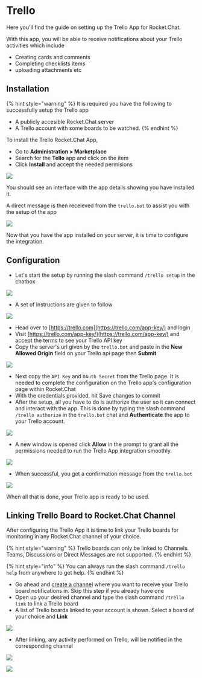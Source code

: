 # Trello

Here you'll find the guide on setting up the Trello App for Rocket.Chat.

With this app, you will be able to receive notifications about your Trello activities which include

* Creating cards and comments
* Completing checklists items
* uploading attachments etc

## Installation

{% hint style="warning" %}
It is required you have the following to successfully setup the Trello app

* A publicly accesible Rocket.Chat server
* A Trello account with some boards to be watched.
{% endhint %}

To install the Trello Rocket.Chat App,

* Go to **Administration > Marketplace**
* Search for the **Tello** app and click on the item
* Click **Install** and accept the needed permisions

![](<../../.gitbook/assets/image (647).png>)

You should see an interface with the app details showing you have installed it.

A direct message is then receieved from the `trello.bot` to assist you with the setup of the app

![](<../../.gitbook/assets/image (659).png>)

Now that you have the app installed on your server, it is time to configure the integration.

## Configuration

* Let's start the setup by running the slash command `/trello setup` in the chatbox

![](<../../.gitbook/assets/image (660).png>)

* A set of instructions are given to follow

![](<../../.gitbook/assets/image (682).png>)

* Head over to  [https://trello.com](https://trello.com/app-key/) and login
* Visit [https://trello.com/app-key/](https://trello.com/app-key/) and accept the terms to see your Trello API key
* Copy the server's url given by the `trello.bot` and paste in the **New Allowed Origin** field on your Trello api page then **Submit**

![](<../../.gitbook/assets/image (697).png>)

* Next copy the `API Key` and `OAuth Secret` from the Trello page. It is needed to complete the configuration on the Trello app's configuration page within Rocket.Chat
* With the credentials provided, hit Save changes to commit
* After the setup, all you have to do is authorize the user so it can connect and interact with the app. This is done by typing the slash command `/trello authorize` in the `trello.bot` chat and **Authenticate** the app to your Trello account.

![](<../../.gitbook/assets/image (595).png>)

* A new window is opened click **Allow** in the prompt to grant all the permissions needed to run the Trello App integration smoothly.

![](<../../.gitbook/assets/image (34) (2).png>)

* When successful, you get a confirmation message from the `trello.bot`

![](<../../.gitbook/assets/image (48).png>)

When all that is done, your Trello app is ready to be used.

## Linking Trello Board to Rocket.Chat Channel

After configuring the Trello App it is time to link your Trello boards for monitoring in any Rocket.Chat channel of your choice.

{% hint style="warning" %}
Trello boards can only be linked to Channels. Teams, Discussions or Direct Messages are not supported.
{% endhint %}

{% hint style="info" %}
You can always run the slash command `/trello help` from anywhere to get help.
{% endhint %}

* Go ahead and [create a channel](../user-guides/rooms/channels/create-a-new-channel.md) where you want to receive your Trello board notifications in. Skip this step if you already have one
* Open up your desired channel and type the slash command `/trello link` to link a Trello board
* A list of Trello boards linked to your account is shown. Select a board of your choice and **Link**

![](<../../.gitbook/assets/image (588) (2).png>)

* After linking, any activity performed on Trello, will be notified in the corresponding channel

![](<../../.gitbook/assets/image (109).png>)

![](<../../.gitbook/assets/image (236).png>)
